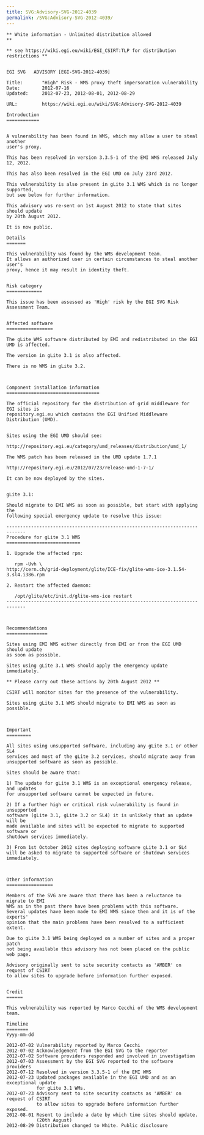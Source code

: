 ```yaml
---
title: SVG:Advisory-SVG-2012-4039
permalink: /SVG:Advisory-SVG-2012-4039/
---
```


    ** White information - Unlimited distribution allowed                       **

    ** see https://wiki.egi.eu/wiki/EGI_CSIRT:TLP for distribution restrictions **


    EGI SVG   ADVISORY [EGI-SVG-2012-4039]

    Title:       "High" Risk - WMS proxy theft impersonation vulnerability
    Date:        2012-07-16
    Updated:     2012-07-23, 2012-08-01, 2012-08-29

    URL:         https://wiki.egi.eu/wiki/SVG:Advisory-SVG-2012-4039

    Introduction
    ============


    A vulnerability has been found in WMS, which may allow a user to steal another
    user's proxy.

    This has been resolved in version 3.3.5-1 of the EMI WMS released July 12, 2012.

    This has also been resolved in the EGI UMD on July 23rd 2012.

    This vulnerability is also present in gLite 3.1 WMS which is no longer supported,
    but see below for further information.

    This advisory was re-sent on 1st August 2012 to state that sites should update
    by 20th August 2012.

    It is now public.

    Details
    =======

    This vulnerability was found by the WMS development team.
    It allows an authorized user in certain circumstances to steal another user's
    proxy, hence it may result in identity theft.


    Risk category
    =============

    This issue has been assessed as 'High' risk by the EGI SVG Risk Assessment Team.


    Affected software
    =================

    The gLite WMS software distributed by EMI and redistributed in the EGI UMD is affected.

    The version in gLite 3.1 is also affected.

    There is no WMS in gLite 3.2.



    Component installation information
    ==================================

    The official repository for the distribution of grid middleware for EGI sites is
    repository.egi.eu which contains the EGI Unified Middleware Distribution (UMD).


    Sites using the EGI UMD should see:

    http://repository.egi.eu/category/umd_releases/distribution/umd_1/

    The WMS patch has been released in the UMD update 1.7.1

    http://repository.egi.eu/2012/07/23/release-umd-1-7-1/

    It can be now deployed by the sites.


    gLite 3.1:

    Should migrate to EMI WMS as soon as possible, but start with applying the
    following special emergency update to resolve this issue:

    -----------------------------------------------------------------------------
    Procedure for gLite 3.1 WMS
    ===========================

    1. Upgrade the affected rpm:

       rpm -Uvh \
    http://cern.ch/grid-deployment/glite/ICE-fix/glite-wms-ice-3.1.54-3.sl4.i386.rpm

    2. Restart the affected daemon:

       /opt/glite/etc/init.d/glite-wms-ice restart
    -----------------------------------------------------------------------------



    Recommendations
    ===============

    Sites using EMI WMS either directly from EMI or from the EGI UMD should update
    as soon as possible.

    Sites using gLite 3.1 WMS should apply the emergency update immediately.

    ** Please carry out these actions by 20th August 2012 **

    CSIRT will monitor sites for the presence of the vulnerability.

    Sites using gLite 3.1 WMS should migrate to EMI WMS as soon as possible.



    Important
    =========

    All sites using unsupported software, including any gLite 3.1 or other SL4
    services and most of the gLite 3.2 services, should migrate away from
    unsupported software as soon as possible.

    Sites should be aware that:

    1) The update for gLite 3.1 WMS is an exceptional emergency release, and updates
    for unsupported software cannot be expected in future.

    2) If a further high or critical risk vulnerability is found in unsupported
    software (gLite 3.1, gLite 3.2 or SL4) it is unlikely that an update will be
    made available and sites will be expected to migrate to supported software or
    shutdown services immediately.

    3) From 1st October 2012 sites deploying software gLite 3.1 or SL4
    will be asked to migrate to supported software or shutdown services immediately.



    Other information
    =================

    Members of the SVG are aware that there has been a reluctance to migrate to EMI
    WMS as in the past there have been problems with this software.
    Several updates have been made to EMI WMS since then and it is of the experts'
    opinion that the main problems have been resolved to a sufficient extent.

    Due to gLite 3.1 WMS being deployed on a number of sites and a proper patch
    not being available this advisory has not been placed on the public web page.

    Advisory originally sent to site security contacts as 'AMBER' on request of CSIRT
    to allow sites to upgrade before information further exposed.


    Credit
    ======

    This vulnerability was reported by Marco Cecchi of the WMS development team.

    Timeline
    ========
    Yyyy-mm-dd

    2012-07-02 Vulnerability reported by Marco Cecchi
    2012-07-02 Acknowledgement from the EGI SVG to the reporter
    2012-07-02 Software providers responded and involved in investigation
    2012-07-03 Assessment by the EGI SVG reported to the software providers
    2012-07-12 Resolved in version 3.3.5-1 of the EMI WMS
    2012-07-23 Updated packages available in the EGI UMD and as an exceptional update
               for gLite 3.1 WMs.
    2012-07-23 Advisory sent to site security contacts as 'AMBER' on request of CSIRT
               to allow sites to upgrade before information further exposed.
    2012-08-01 Resent to include a date by which time sites should update.
               (20th August)
    2012-08-29 Distribution changed to White. Public disclosure